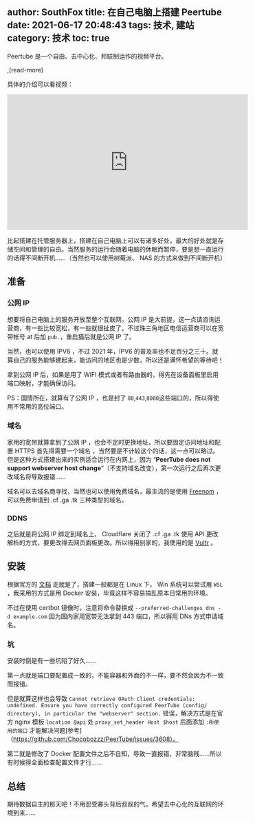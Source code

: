 author:  SouthFox
title: 在自己电脑上搭建 Peertube
date: 2021-06-17 20:48:43
tags: 技术, 建站 
category: 技术
toc: true
---

Peertube 是一个自由、去中心化、邦联制运作的视频平台。

,(read-more)

具体的介绍可以看视频：

<iframe width="560" height="315" sandbox="allow-same-origin allow-scripts allow-popups" title="What is PeerTube?" src="https://framatube.org/videos/embed/9c9de5e8-0a1e-484a-b099-e80766180a6d?subtitle=zh" frameborder="0" allowfullscreen></iframe>

比起搭建在托管服务器上，搭建在自己电脑上可以有诸多好处，最大的好处就是存储空间和管理的自由。当然服务的运行会随着电脑的休眠而暂停，要是想一直运行的话得不间断开机……（当然也可以使用树莓派、 NAS 的方式来做到不间断开机）



## 准备

### 公网 IP

想要将自己电脑上的服务开放至整个互联网，公网 IP 是大前提，这一点请咨询运营商，有一些比较宽松，有一些就很扯皮了。不过珠三角地区电信运营商可以在宽带帐号 at 后加 `pub.`，重启猫后就是公网 IP 了。

当然，也可以使用 IPV6 ，不过 2021 年，IPV6 的普及率也不足百分之三十。就算自己的服务能够建起来，能访问的地区也是少数，所以还是满怀希望的等待吧！ 

拿到公网 IP 后，如果是用了 WIFI 模式或者有路由器的，得先在设备面板里启用端口映射，才能确保访问。



PS：国情所在，就算有了公网 IP ，也是封了 `80`,`443`,`8080`这些端口的，所以得使用不常用的高位端口。



### 域名

家用的宽带就算拿到了公网 IP ，也会不定时更换地址，所以要固定访问地址和配置 HTTPS 首先得需要一个域名 ，当然要是不计较这个的话，这一点可以略过。但是这种方式搭建出来的实例适合运行在内网上，因为  “**PeerTube does not support webserver host change**”（不支持域名改变），第一次运行之后再次更改域名将导致报错……

域名可以去域名商寻找，当然也可以使用免费域名，最主流的是使用 [Freenom](https://www.freenom.com/zh/index.html?lang=zh) ，可以免费申请到 .cf .ga .tk 三种类型的域名。



### DDNS

之后就是将公网 IP 绑定到域名上， Cloudflare 关闭了 .cf .ga .tk 使用 API 更改解析的方式，要更改得去网页面板更改。所以得用别家的，我使用的是 [Vultr](https://www.vultr.com/docs/how-to-setup-dynamic-dns) 。



## 安装

根据官方的 [文档](https://docs.joinpeertube.org/) 走就是了，搭建一般都是在 Linux 下， Win 系统可以尝试用 `WSL` ，我采用的方式是用 Docker 安装，毕竟这样不容易搞乱原本日常用的环境。

不过在使用 certbot 镜像时，注意将命令替换成 `--preferred-challenges dns -d example.com` 因为国内家用宽带无法拿到 443 端口，所以得用 DNs 方式申请域名。

### 坑

安装时倒是有一些坑陷了好久……

第一点就是端口要配置成一致的，不能容器和外面的不一样，要不然会因为不一致而报错。

但是就算这样也会导致 `Cannot retrieve OAuth Client credentials: undefined. Ensure you have correctly configured PeerTube (config/ directory), in particular the "webserver" section.` 错误，解决方式是在官方 nginx 模板 `location @api` 处 `proxy_set_header Host $host` 后面添加 `:所使用的端口` 才能解决问题[参考]（https://github.com/Chocobozzz/PeerTube/issues/3608）。



第二就是修改了 Docker 配置文件之后不自知，导致一直报错，非常脑残……所以有时候得全面检查配置文件才行…… 



## 总结

期待数据自主的那天吧！不用忍受寡头背后叔叔的气，希望去中心化的互联网的环境到来……
